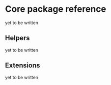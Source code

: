 # Core package reference

yet to be written

## Helpers

yet to be written

## Extensions

yet to be written

